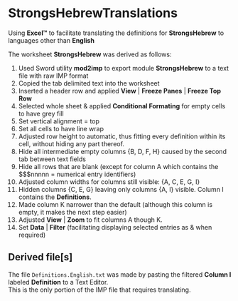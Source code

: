 # StrongsHebrewTranslations
Using **Excel™** to facilitate translating the definitions for **StrongsHebrew** to languages other than **English**

The worksheet **StrongsHebrew** was derived as follows:
1. Used Sword utility **mod2imp** to export module **StrongsHebrew** to a text file with raw IMP format
2. Copied the tab delimited text into the worksheet
3. Inserted a header row and applied **View** | **Freeze Panes** | **Freeze Top Row**
4. Selected whole sheet & applied **Conditional Formating** for empty cells to have grey fill
5. Set vertical alignment = top
6. Set all cells to have line wrap
7. Adjusted row height to automatic, thus fitting every definition within its cell, without hiding any part thereof.
8. Hide all intermediate empty columns {B, D, F, H} caused by the second tab between text fields
9. Hide all rows that are blank (except for column A which contains the $$$nnnnn = numerical entry identifiers)
10. Adjusted column widths for columns still visible: {A, C, E, G, I}
11. Hidden columns {C, E, G} leaving only columns {A, I} visible. Column I contains the **Definitions**.
12. Made column K narrower than the default (although this column is empty, it makes the next step easier)
13. Adjusted **View** | **Zoom** to fit columns A though K.
14. Set **Data** | **Filter** (facilitating displaying selected entries as & when required)

## Derived file[s]
The file <code>Definitions.English.txt</code> was made by pasting the filtered **Column I** labeled **Definition** to a Text Editor.<br/>
This is the only portion of the IMP file that requires translating.
